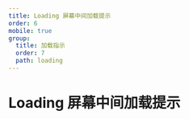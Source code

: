 ```yaml
---
title: Loading 屏幕中间加载提示
order: 6
mobile: true
group:
  title: 加载指示
  order: 7
  path: loading
---
```


# Loading 屏幕中间加载提示

<code src="../demo/Loading.tsx"></code>
<API src="../src/Loading.tsx"></API>
